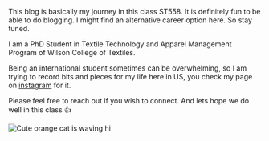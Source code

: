 This blog is basically my journey in this class ST558. It is definitely fun to be able to do blogging. I might find an alternative career option here. So stay tuned.

I am a PhD Student in Textile Technology and Apparel Management Program of Wilson College of Textiles.

Being an international student sometimes can be overwhelming, so I am trying to record bits and pieces for my life here in US, you check my page on [instagram](https://instagram.com/idreamofunicornsandsunshine?igshid=OGQ5ZDc2ODk2ZA==) for it.

Please feel free to reach out if you wish to connect.
And lets hope we do well in this class :+1:

![Cute orange cat is waving hi](https://media.istockphoto.com/id/1317718144/vector/cute-orange-cat-waving-paw-cartoon-vector-illustration.jpg?s=612x612&w=0&k=20&c=VSkkJCIc5BSalrucc_KRSUEkioAoP8z28UEZRUaKeos=)
